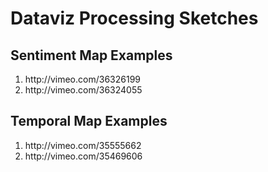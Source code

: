 # Dataviz Processing Sketches


## Sentiment Map Examples
<ol>
<li>http://vimeo.com/36326199</li>
<li>http://vimeo.com/36324055</li>
</ol>


## Temporal Map Examples 
<ol>
<li>http://vimeo.com/35555662</li>
<li>http://vimeo.com/35469606</li>
</ol>
